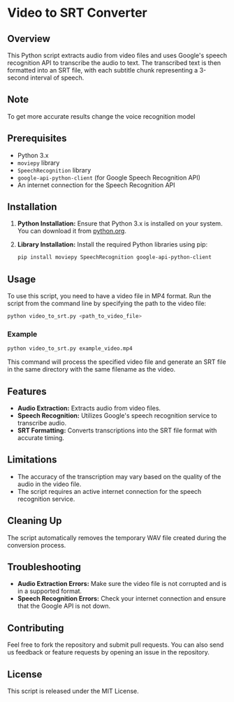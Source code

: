 # Video to SRT Converter

## Overview

This Python script extracts audio from video files and uses Google's speech recognition API to transcribe the audio to text. The transcribed text is then formatted into an SRT file, with each subtitle chunk representing a 3-second interval of speech.

## Note

To get more accurate results change the voice recognition model

## Prerequisites

- Python 3.x
- `moviepy` library
- `SpeechRecognition` library
- `google-api-python-client` (for Google Speech Recognition API)
- An internet connection for the Speech Recognition API

## Installation

1. **Python Installation:**
   Ensure that Python 3.x is installed on your system. You can download it from [python.org](https://www.python.org/downloads/).

2. **Library Installation:**
   Install the required Python libraries using pip:

   ```bash
   pip install moviepy SpeechRecognition google-api-python-client
   ```

## Usage

To use this script, you need to have a video file in MP4 format. Run the script from the command line by specifying the path to the video file:

```bash
python video_to_srt.py <path_to_video_file>
```

### Example

```bash
python video_to_srt.py example_video.mp4
```

This command will process the specified video file and generate an SRT file in the same directory with the same filename as the video.

## Features

- **Audio Extraction:** Extracts audio from video files.
- **Speech Recognition:** Utilizes Google's speech recognition service to transcribe audio.
- **SRT Formatting:** Converts transcriptions into the SRT file format with accurate timing.

## Limitations

- The accuracy of the transcription may vary based on the quality of the audio in the video file.
- The script requires an active internet connection for the speech recognition service.

## Cleaning Up

The script automatically removes the temporary WAV file created during the conversion process.

## Troubleshooting

- **Audio Extraction Errors:** Make sure the video file is not corrupted and is in a supported format.
- **Speech Recognition Errors:** Check your internet connection and ensure that the Google API is not down.

## Contributing

Feel free to fork the repository and submit pull requests. You can also send us feedback or feature requests by opening an issue in the repository.

## License

This script is released under the MIT License.
